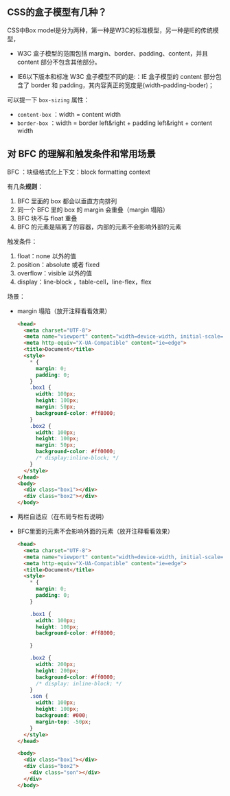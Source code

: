 ## CSS的盒子模型有几种？

CSS中Box model是分为两种，第一种是W3C的标准模型，另一种是IE的传统模型，

- W3C 盒子模型的范围包括 margin、border、padding、content，并且 content 部分不包含其他部分。

- IE6以下版本和标准 W3C 盒子模型不同的是:：IE 盒子模型的 content 部分包含了 border 和 padding，其内容真正的宽度是(width-padding-boder)；

可以提一下 `box-sizing` 属性：

- `content-box` ：width = content width
- `border-box` ：width = border left&right + padding left&right + content width

## 对 BFC 的理解和触发条件和常用场景

BFC ：块级格式化上下文：block formatting context

有几条**规则**：

1. BFC 里面的 box 都会以垂直方向排列
2. 同一个 BFC 里的 box 的 margin 会重叠（margin 塌陷）
3. BFC 块不与 float 重叠
4. BFC 的元素是隔离了的容器，内部的元素不会影响外部的元素

触发条件：

1. float：none 以外的值
2. position：absolute 或者 fixed
3. overflow：visible 以外的值
4. display：line-block ，table-cell，line-flex，flex

场景：

- margin 塌陷（放开注释看看效果）

  ```HTML
  <head>
    <meta charset="UTF-8">
    <meta name="viewport" content="width=device-width, initial-scale=1.0">
    <meta http-equiv="X-UA-Compatible" content="ie=edge">
    <title>Document</title>
    <style>
      * {
        margin: 0;
        padding: 0;
      }
      .box1 {
        width: 100px;
        height: 100px;
        margin: 50px;
        background-color: #ff8000;
      }
      .box2 {
        width: 100px;
        height: 100px;
        margin: 50px;
        background-color: #ff0000;
        /* display:inline-block; */
      }
    </style>
  </head>
  <body>
    <div class="box1"></div>
    <div class="box2"></div>
  </body>
  ```

- 两栏自适应（在布局专栏有说明）

- BFC里面的元素不会影响外面的元素（放开注释看看效果）

  ```html
  <head>
    <meta charset="UTF-8">
    <meta name="viewport" content="width=device-width, initial-scale=1.0">
    <meta http-equiv="X-UA-Compatible" content="ie=edge">
    <title>Document</title>
    <style>
      * {
        margin: 0;
        padding: 0;
      }
  
      .box1 {
        width: 100px;
        height: 100px;
        background-color: #ff8000;
  
      }
  
      .box2 {
        width: 200px;
        height: 200px;
        background-color: #ff0000;
        /* display: inline-block; */
      }
      .son {
        width: 100px;
        height: 100px;
        background: #000;
        margin-top: -50px;
      }
    </style>
  </head>
  
  <body>
    <div class="box1"></div>
    <div class="box2">
      <div class="son"></div>
    </div>
  </body>
  ```

  